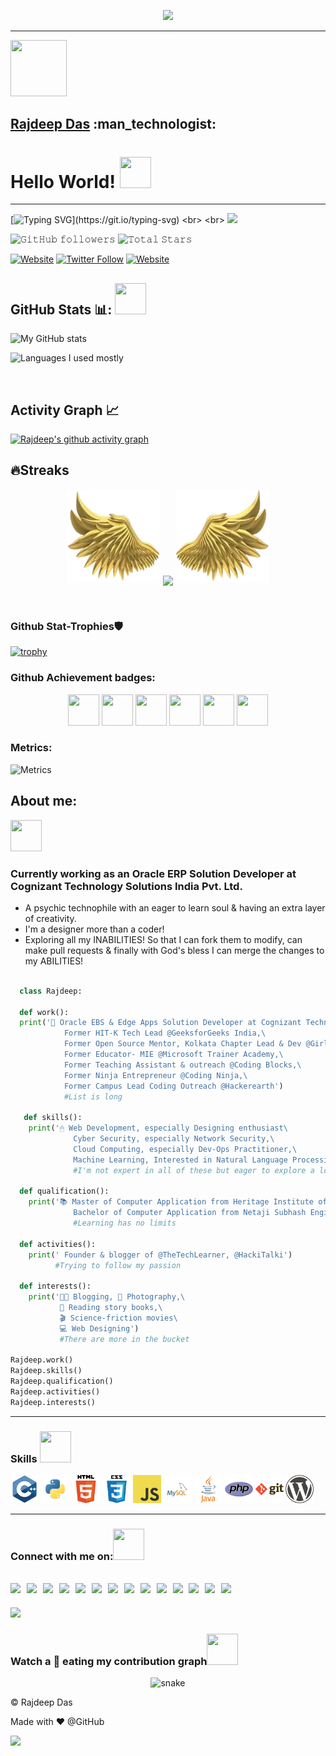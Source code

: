 <p align="center">
<img src="https://github.com/Rajspeaks/Rajspeaks/blob/main/Git%20Rajdeep.gif">
</p>

---------------------------------------------------------------------------------------------------
<img src="https://github.com/Rajspeaks/Rajspeaks/blob/main/Animated/5.jpeg" height=90 width=90>
<h2> <a href="https://rajspeaks.github.io" target="_blank"> <b>Rajdeep Das</b></a> :man_technologist: </h2>


# Hello World! <img src = "https://raw.githubusercontent.com/MartinHeinz/MartinHeinz/master/wave.gif" height="50px" width = "50px">

---------------------------------------------------------------------------------------------------------------------------------------------------------
[![Typing SVG](https://readme-typing-svg.herokuapp.com?font=Arial&color=16A980&size=33&lines=Technology+Enthusiast;Exploring+Code-Verse;Madly+no-mad+Geek;Confused+coder;Upgrading+myself;Support+me!;Encourage+me!;Bless+me!)](https://git.io/typing-svg)
<br>
<br>
![](https://komarev.com/ghpvc/?username=Rajspeaks&color=blue&label=COUNTING+PROFILE+VIEWS:+ )
<!--[![committers.top badge](https://user-badge.committers.top/india_public/Rajspeaks.svg)](https://user-badge.committers.top/india_public/Rajspeaks)-->
<img alt="𝙶𝚒𝚝𝙷𝚞𝚋 𝚏𝚘𝚕𝚕𝚘𝚠𝚎𝚛𝚜" src="https://img.shields.io/github/followers/Rajspeaks?label=Followers&style=social">
<img src="https://img.shields.io/github/stars/Rajspeaks?label=Stars" alt="𝚃𝚘𝚝𝚊𝚕 𝚂𝚝𝚊𝚛𝚜">

<br>

[![Website](https://img.shields.io/website?label=Website&style=for-the-badge&url=https%3A%2F%2Fcodestackr.com)](https://rajspeaks.github.io)
[![Twitter Follow](https://img.shields.io/twitter/follow/itsrajdeepdas?color=1DA1F2&logo=twitter&style=for-the-badge)](https://twitter.com/intent/follow?original_referer=https%3A%2F%2Fgithub.com%2FcodeSTACKr&screen_name=itsrajdeepdas)
[![Website](https://img.shields.io/website?label=OctoProfile&style=for-the-badge&url=https%3A%2F%2Fcodestackr.com)](https://octoprofile.vercel.app/user?id=Rajspeaks)
<br>

## GitHub Stats 📊: <img src='https://media1.giphy.com/media/du3J3cXyzhj75IOgvA/giphy.gif?cid=ecf05e47x2g034i9pzwtzzsd3xgg2w9nr94t4tflbbgo3008&rid=giphy.gif' height="50px" width = "50px">

![My GitHub stats](https://github-readme-stats.vercel.app/api?username=Rajspeaks&show_icons=true&theme=dark)

![Languages I used mostly](https://github-readme-stats.vercel.app/api/top-langs/?username=Rajspeaks&layout=compact&theme=dark)

<br>

## Activity Graph 📈 

[![Rajdeep's github activity graph](https://activity-graph.herokuapp.com/graph?username=Rajspeaks&theme=react-dark)](https://github.com/Rajspeaks/github-readme-activity-graph)

## 🔥Streaks

<p align="center">

 <img height="150" width="150" src="WEBP/left.webp">
 
<!-- [![GitHub Streak](http://github-readme-streak-stats.herokuapp.com?user=Rajspeaks&theme=highcontrast&hide_border=true&date_format=M%20j%5B%2C%20Y%5D)](https://git.io/streak-stats) -->
 
<img align="center" src="https://github-readme-streak-stats.herokuapp.com/?user=Rajspeaks&theme=highcontrast&hide_border=true&date_format=M%20j%5B%2C%20Y%5D"/>
 
<img height="150" width="150" src="WEBP/right.webp">
 
</p>
 
<br>

### Github Stat-Trophies🛡

[![trophy](https://github-profile-trophy.vercel.app/?username=Rajspeaks&column=9&margin-w=15&margin-h=15&no-bg=true&no-frame=true&theme=onedark)](https://github.com/Rajspeaks/github-profile-trophy)

### Github Achievement badges:

<p align="center">

<img src="https://github.com/Rajspeaks/Rajspeaks/blob/main/Achiever%20badges/galaxy-brain-default.png" height="50" width="50"/>
<img src="https://github.com/Rajspeaks/Rajspeaks/blob/main/Achiever%20badges/pair-extraordinaire-default.png" height="50" width="50"/>
<img src="https://github.com/Rajspeaks/Rajspeaks/blob/main/Achiever%20badges/pull-shark-bronze.png" height="50" width="50"/>
<img src="https://github.com/Rajspeaks/Rajspeaks/blob/main/Achiever%20badges/quickdraw-default.png" height="50" width="50"/>
<img src="https://github.com/Rajspeaks/Rajspeaks/blob/main/Achiever%20badges/starstruck-default.png" height="50" width="50"/>
<img src="https://github.com/Rajspeaks/Rajspeaks/blob/main/Achiever%20badges/yolo-default.png" height="50" width="50"/>

</p>

### Metrics:

![Metrics](https://metrics.lecoq.io/Rajspeaks)


## About me:

 <img src = "https://media1.giphy.com/media/JZ40cnfnN11KycrvMF/giphy.gif?cid=ecf05e47a0n3gi1bfqntqmob8g9aid1oyj2wr3ds3mg700bl&rid=giphy.gif" height="50px" width = "50px">
 
 <p> <h3> Currently working as an Oracle ERP Solution Developer at Cognizant Technology Solutions India Pvt. Ltd. </h3></p>
 
 - A psychic technophile with an eager to learn soul & having an extra layer of creativity.
 - I'm a designer more than a coder!
 - Exploring all my INABILITIES! So that I can fork them to modify, can make pull requests & finally with God's bless I can merge the changes to my ABILITIES!

 
```python

  class Rajdeep:

  def work():
  print('💼 Oracle EBS & Edge Apps Solution Developer at Cognizant Technology Solution,\
            Former HIT-K Tech Lead @GeeksforGeeks India,\
            Former Open Source Mentor, Kolkata Chapter Lead & Dev @GirlScript Foundation,\
            Former Educator- MIE @Microsoft Trainer Academy,\
            Former Teaching Assistant & outreach @Coding Blocks,\
            Former Ninja Entrepreneur @Coding Ninja,\
            Former Campus Lead Coding Outreach @Hackerearth')
            #List is long
        
   def skills():
    print('🖱 Web Development, especially Designing enthusiast\
              Cyber Security, especially Network Security,\
              Cloud Computing, especially Dev-Ops Practitioner,\
              Machine Learning, Interested in Natural Language Processing') 
              #I'm not expert in all of these but eager to explore a lot
  
  def qualification():
    print('📚 Master of Computer Application from Heritage Institute of Tcehnology,\
              Bachelor of Computer Application from Netaji Subhash Engineering College')
              #Learning has no limits
              
  def activities():
    print(' Founder & blogger of @TheTechLearner, @HackiTalki')
          #Trying to follow my passion
  
  def interests():
    print('👨‍💻 Blogging, 📸 Photography,\
           📖 Reading story books,\
           🎬 Science-friction movies\
           💻 Web Designing')
           #There are more in the bucket
  
Rajdeep.work()
Rajdeep.skills()
Rajdeep.qualification()
Rajdeep.activities()
Rajdeep.interests()

```

------------------------------------------------------------------------------------------------------------------------
<!-- ### Some Links

 [![Website](https://img.shields.io/website?label=Resume&style=for-the-badge&url=https%3A%2F%2Fcodestackr.com)](https://github.com/Rajspeaks/Rajspeaks/blob/main/Rajdeep%20Das-Curriculum%20Vitae.pdf)
[![Website](https://img.shields.io/website?label=Open-Source&style=for-the-badge&url=https%3A%2F%2Fcodestackr.com)](https://github.com/Rajspeaks/Open-Source-Contributions)
[![Website](https://img.shields.io/website?label=GCP-skills&style=for-the-badge&url=https%3A%2F%2Fcodestackr.com)](https://www.cloudskillsboost.google/public_profiles/54c0dd8b-b06d-4c21-8aaf-512d8e22704e)
[![Website](https://img.shields.io/website?label=Azure-skills&style=for-the-badge&url=https%3A%2F%2Fcodestackr.com)](https://docs.microsoft.com/en-in/users/rajdeepdas-8562/)
[![Website](https://img.shields.io/website?label=Credly-badges&style=for-the-badge&url=https%3A%2F%2Fcodestackr.com)](https://www.credly.com/users/rajdeepdas/badges)
[![Website](https://img.shields.io/website?label=ResearchGate&style=for-the-badge&url=https%3A%2F%2Fcodestackr.com)](https://www.researchgate.net/profile/Rajdeep-Das-12)
[![Website](https://img.shields.io/website?label=Recommendation-Letters&style=for-the-badge&url=https%3A%2F%2Fcodestackr.com)](https://github.com/Rajspeaks/Recommendation-Letters)
[![Website](https://img.shields.io/website?label=Certs/achieves&style=for-the-badge&url=https%3A%2F%2Fcodestackr.com)](https://github.com/Rajspeaks/Rajdeep_Das_Certifications_Achievements)
[![Website](https://img.shields.io/website?label=Web-resume&style=for-the-badge&url=https%3A%2F%2Fcodestackr.com)](https://rajdeepdascv.netlify.app/)
[![Website](https://img.shields.io/website?label=Personal-blog&style=for-the-badge&url=https%3A%2F%2Fcodestackr.com)](https://iamrajdeep.wordpress.com)
[![Website](https://img.shields.io/website?label=Tech-blog&style=for-the-badge&url=https%3A%2F%2Fcodestackr.com)](https://thetechlearner.wordpress.com)
[![Website](https://img.shields.io/website?label=Infosec-blog&style=for-the-badge&url=https%3A%2F%2Fcodestackr.com)](https://hackitalki.home.blog)

--> 
 
 ### Skills <img src = "https://media2.giphy.com/media/QssGEmpkyEOhBCb7e1/giphy.gif?cid=ecf05e47a0n3gi1bfqntqmob8g9aid1oyj2wr3ds3mg700bl&rid=giphy.gif" height="50px" width = "50px"> 
<!--
<code><img src="https://img.shields.io/badge/Java-ED8B00?style=for-the-badge&logo=java&logoColor=white"></code>&nbsp;
<code><img src="https://img.shields.io/badge/C%2B%2B-00599C?style=for-the-badge&logo=c%2B%2B&logoColor=white"></code>&nbsp;
<code><img src="https://img.shields.io/badge/Python-14354C?style=for-the-badge&logo=python&logoColor=white"></code>&nbsp;
<code><img src="https://img.shields.io/badge/PHP-777BB4?style=for-the-badge&logo=php&logoColor=white"></code>&nbsp;
<code><img src="https://img.shields.io/badge/MySQL-00000F?style=for-the-badge&logo=mysql&logoColor=white"></code>&nbsp;
<code><img src="https://img.shields.io/badge/C-00599C?style=for-the-badge&logo=c&logoColor=white"></code>&nbsp;
  <br>
<code><img src="https://img.shields.io/badge/HTML-239120?style=for-the-badge&logo=html5&logoColor=white"></code>&nbsp;
<code><img src="https://img.shields.io/badge/CSS-239120?&style=for-the-badge&logo=css3&logoColor=white"></code>&nbsp;
<code><img src="https://img.shields.io/badge/JavaScript-F7DF1E?style=for-the-badge&logo=javascript&logoColor=black"></code>&nbsp;
<code><img src="https://img.shields.io/badge/Wordpress-21759B?style=for-the-badge&logo=wordpress&logoColor=white"></code>&nbsp;
<code><img src="https://img.shields.io/badge/Google_Cloud-4285F4?style=for-the-badge&logo=google-cloud&logoColor=white"></code>&nbsp;
<code><img src="https://img.shields.io/badge/Git-F05032?style=for-the-badge&logo=git&logoColor=white"></code>&nbsp;
-->
<code><img height="45" src="https://raw.githubusercontent.com/github/explore/80688e429a7d4ef2fca1e82350fe8e3517d3494d/topics/cpp/cpp.png"></code>
<code><img height="45" src="https://raw.githubusercontent.com/github/explore/80688e429a7d4ef2fca1e82350fe8e3517d3494d/topics/python/python.png"></code>
<code><img height="45" src="https://raw.githubusercontent.com/github/explore/80688e429a7d4ef2fca1e82350fe8e3517d3494d/topics/html/html.png"></code>
<code><img height="45" src="https://raw.githubusercontent.com/github/explore/5c058a388828bb5fde0bcafd4bc867b5bb3f26f3/topics/css/css.png"></code>
<code><img height="45" src="https://raw.githubusercontent.com/github/explore/80688e429a7d4ef2fca1e82350fe8e3517d3494d/topics/javascript/javascript.png"></code>
<code><img height="45" src="https://raw.githubusercontent.com/github/explore/80688e429a7d4ef2fca1e82350fe8e3517d3494d/topics/mysql/mysql.png"></code>
<code><img height="45" src="https://raw.githubusercontent.com/github/explore/80688e429a7d4ef2fca1e82350fe8e3517d3494d/topics/java/java.png"></code>
<code><img height="45" src="https://raw.githubusercontent.com/github/explore/80688e429a7d4ef2fca1e82350fe8e3517d3494d/topics/php/php.png"></code>
<code><img height="45" src="https://raw.githubusercontent.com/github/explore/80688e429a7d4ef2fca1e82350fe8e3517d3494d/topics/git/git.png"></code>
<code><img height="45" src="https://raw.githubusercontent.com/github/explore/80688e429a7d4ef2fca1e82350fe8e3517d3494d/topics/wordpress/wordpress.png"></code>




-----------------------------------------------------------------------------------------------------------------------------------------------------------------

### Connect with me on:<img src='https://raw.githubusercontent.com/ShahriarShafin/ShahriarShafin/main/Assets/handshake.gif' height="50px" width = "50px"> 

<code><a href="https://facebook.com/rajdeep.developer/"><img src="https://img.shields.io/badge/Facebook-1877F2?style=for-the-badge&logo=facebook&logoColor=white"></a></code>&nbsp;
<code><a href="https://twitter.com/itsrajdeepdas"><img src="https://img.shields.io/badge/Twitter-1DA1F2?style=for-the-badge&logo=twitter&logoColor=white"></a></code>&nbsp;
<code><a href="https://linkedin.com/in/itsrajdeepdas"><img src="https://img.shields.io/badge/LinkedIn-0077B5?style=for-the-badge&logo=linkedin&logoColor=white"></a></code>&nbsp;
<code><a href="https://www.researchgate.net/profile/Rajdeep-Das-12"><img src="https://img.shields.io/badge/Research_Gate-00CCBB.svg?&style=for-the-badge&logo=ResearchGate&logoColor=white"></a></code>&nbsp;
<code><a href="https://www.quora.com/profile/Rajdeep-Das-94"><img src="https://img.shields.io/badge/Quora-%23B92B27.svg?&style=for-the-badge&logo=Quora&logoColor=white"></a></code>&nbsp;
<code><a href="https://iamrajdeep.wordpress.com"><img src="https://img.shields.io/badge/Personal-blog-21759B?style=for-the-badge&logo=wordpress&logoColor=white"></a></code>&nbsp;
<code><a href="https://gitlab.com/Rajspeaks"><img src="https://img.shields.io/badge/GitLab-330F63?style=for-the-badge&logo=gitlab&logoColor=white"></a></code>&nbsp;
<code><a href="https://www.youtube.com/@rajdeep-das"><img src="https://img.shields.io/badge/YouTube-FF0000?style=for-the-badge&logo=youtube&logoColor=white"></a></code>&nbsp;
<code><a href="https://rajdeepdas.bio.link"><img src="https://img.shields.io/badge/bio.link-000000%7D?style=for-the-badge&logo=biolink&logoColor=white"></a></code>&nbsp;
<code><a href="https://instagram.com/the_royal_lamp"><img src="https://img.shields.io/badge/Instagram-E4405F?style=for-the-badge&logo=instagram&logoColor=white"></a></code>&nbsp;
<code><a href="https://about.me/rajdeepdas"><img src="https://img.shields.io/badge/about.me-000000%7D?style=for-the-badge&logo=biolink&logoColor=white"></a></code>&nbsp;
<code><a href="https://www.polywork.com/rajdeep_das"><img src="https://img.shields.io/badge/polywork-543DE0?style=for-the-badge&logo=polywork&logoColor=white"></a></code>&nbsp;
<code><a href="https://rajdeepblog.medium.com/"><img src="https://img.shields.io/badge/Medium-12100E?style=for-the-badge&logo=medium&logoColor=white"></a></code>&nbsp;
<code><a href="https://pinterest.com/itsrajdeepdas"><img src="https://img.shields.io/badge/Pinterest-%23E60023.svg?&style=for-the-badge&logo=Pinterest&logoColor=white"></a></code>&nbsp;
--------------------------------------------------------------------------------------------------------------------------------------------------------------
<a href="https://github.com/Akshita_archer/github-readme-twitter">
<img src="https://github-readme-twitter.gazf.vercel.app/api?id=itsrajdeepdas&layout=wide&show_reply=off&show_retweet=off" />
</a>

### Watch a 🐍 eating my contribution graph<img src='https://media2.giphy.com/media/UQDSBzfyiBKvgFcSTw/giphy.gif?cid=ecf05e47p3cd513axbek3f56ti3jzizq8hincw20jauyyfyw&rid=giphy.gif' height="50px" width = "50px">
  
<p align="center">
  <img src="https://github.com/Rajspeaks/Rajspeaks/blob/main/Images/github-user-contribution.svg" alt="snake"></center>
</p>

&copy; Rajdeep Das 

Made with ❤ @GitHub
  
<img src="https://github.com/Rajspeaks/Rajspeaks/blob/main/Images/footer.png">
